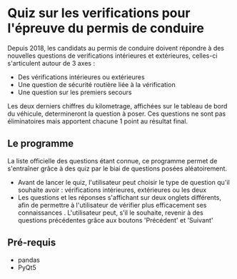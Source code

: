 # Quiz sur les verifications pour l'épreuve du permis de conduire
Depuis 2018, les candidats au permis de conduire doivent répondre à des nouvelles questions 
de verifications intérieures et extérieures, celles-ci s'articulent autour de 3 
axes :
- Des vérifications intérieures ou extérieures
- Une question de sécurité routière liée à la vérification
- Une question sur les premiers secours

Les deux derniers chiffres du kilometrage, affichées sur le tableau de bord du 
véhicule, determineront la question à poser. Ces questions ne sont pas 
éliminatoires mais apportent chacune 1 point au résultat final.

## Le programme
La liste officielle des questions étant connue, ce programme permet de 
s'entraîner grâce à des quiz par le biai de questions posées aléatoirement.
- Avant de lancer le quiz, l'utilisateur peut choisir le type de question qu'il 
souhaite avoir : vérifications intérieures, extérieures ou les deux
- Les questions et les réponses s'affichant sur deux onglets différents, afin de
permettre à l'utilisateur de vérifier plus efficacement ses connaissances
. L'utilisateur peut, s'il le souhaite, revenir à des questions précédentes 
grâce aux boutons 'Précédent' et 'Suivant'

## Pré-requis
- pandas
- PyQt5
